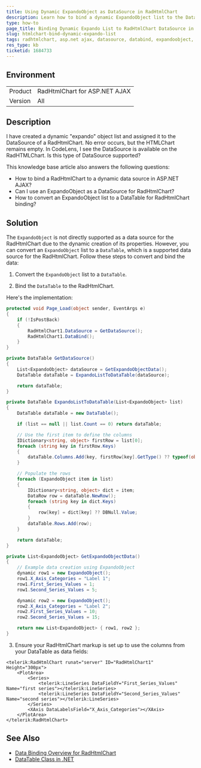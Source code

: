 ```yaml
---
title: Using Dynamic ExpandoObject as DataSource in RadHtmlChart
description: Learn how to bind a dynamic ExpandoObject list to the DataSource of a RadHtmlChart in ASP.NET AJAX applications.
type: how-to
page_title: Binding Dynamic Expando List to RadHtmlChart DataSource in ASP.NET AJAX
slug: htmlchart-bind-dynamic-expando-list
tags: radhtmlchart, asp.net ajax, datasource, databind, expandoobject, datatable
res_type: kb
ticketid: 1684733
---
```


## Environment

<table>
<tbody>
<tr>
<td>Product</td>
<td>RadHtmlChart for ASP.NET AJAX</td>
</tr>
<tr>
<td>Version</td>
<td>All</td>
</tr>
</tbody>
</table>

## Description

I have created a dynamic "expando" object list and assigned it to the DataSource of a RadHtmlChart. No error occurs, but the HTMLChart remains empty. In CodeLens, I see the DataSource is available on the RadHTMLChart. Is this type of DataSource supported?


This knowledge base article also answers the following questions:

- How to bind a RadHtmlChart to a dynamic data source in ASP.NET AJAX?
- Can I use an ExpandoObject as a DataSource for RadHtmlChart?
- How to convert an ExpandoObject list to a DataTable for RadHtmlChart binding?

## Solution

The `ExpandoObject` is not directly supported as a data source for the RadHtmlChart due to the dynamic creation of its properties. However, you can convert an `ExpandoObject` list to a `DataTable`, which is a supported data source for the RadHtmlChart. Follow these steps to convert and bind the data:

1. Convert the `ExpandoObject` list to a `DataTable`.

2. Bind the `DataTable` to the RadHtmlChart.

Here's the implementation:

````C#
protected void Page_Load(object sender, EventArgs e)
{
    if (!IsPostBack)
    {
        RadHtmlChart1.DataSource = GetDataSource();
        RadHtmlChart1.DataBind();
    }
}

private DataTable GetDataSource()
{
    List<ExpandoObject> dataSource = GetExpandoObjectData();
    DataTable dataTable = ExpandoListToDataTable(dataSource);

    return dataTable;
}

private DataTable ExpandoListToDataTable(List<ExpandoObject> list)
{
    DataTable dataTable = new DataTable();

    if (list == null || list.Count == 0) return dataTable;

    // Use the first item to define the columns
    IDictionary<string, object> firstRow = list[0];
    foreach (string key in firstRow.Keys)
    {
        dataTable.Columns.Add(key, firstRow[key].GetType() ?? typeof(object));
    }

    // Populate the rows
    foreach (ExpandoObject item in list)
    {
        IDictionary<string, object> dict = item;
        DataRow row = dataTable.NewRow();
        foreach (string key in dict.Keys)
        {
            row[key] = dict[key] ?? DBNull.Value;
        }
        dataTable.Rows.Add(row);
    }

    return dataTable;
}

private List<ExpandoObject> GetExpandoObjectData()
{
    // Example data creation using ExpandoObject
    dynamic row1 = new ExpandoObject();
    row1.X_Axis_Categories = "Label 1";
    row1.First_Series_Values = 1;
    row1.Second_Series_Values = 5;

    dynamic row2 = new ExpandoObject();
    row2.X_Axis_Categories = "Label 2";
    row2.First_Series_Values = 10;
    row2.Second_Series_Values = 15;

    return new List<ExpandoObject> { row1, row2 };
}
````

3. Ensure your RadHtmlChart markup is set up to use the columns from your DataTable as data fields:

````ASP.NET
<telerik:RadHtmlChart runat="server" ID="RadHtmlChart1" Height="300px">
    <PlotArea>
        <Series>
            <telerik:LineSeries DataFieldY="First_Series_Values" Name="first series"></telerik:LineSeries>
            <telerik:LineSeries DataFieldY="Second_Series_Values" Name="second series"></telerik:LineSeries>
        </Series>
        <XAxis DataLabelsField="X_Axis_Categories"></XAxis>
    </PlotArea>
</telerik:RadHtmlChart>
````

## See Also

- [Data Binding Overview for RadHtmlChart](https://www.telerik.com/products/aspnet-ajax/documentation/controls/htmlchart/data-binding/overview#data-binding-overview)
- [DataTable Class in .NET](https://docs.microsoft.com/en-us/dotnet/api/system.data.datatable?view=netframework-4.8)
